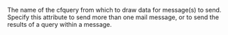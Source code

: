 The name of the cfquery from which to draw data for message(s) to send. Specify this
		attribute to send more than one mail message, or to send the results of a query within a message.